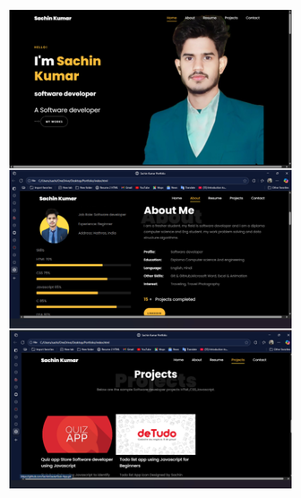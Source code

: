 ![image alt](https://github.com/mrsachingautam/OIBSIP/blob/portfolio1/bandicam%202025-10-09%2015-24-45-882.jpg?raw=true)
![image alt](https://github.com/mrsachingautam/OIBSIP/blob/portfolio1/bandicam%202025-10-09%2015-25-37-157.jpg?raw=true)
![image alt](https://github.com/mrsachingautam/OIBSIP/blob/portfolio1/bandicam%202025-10-09%2015-26-31-361.jpg?raw=true)
